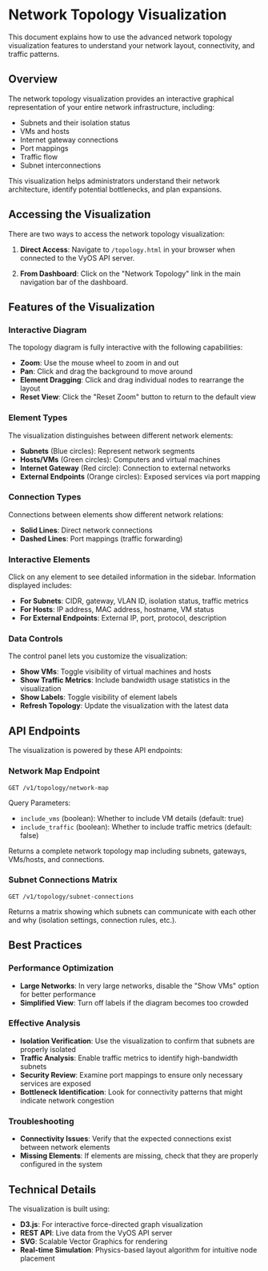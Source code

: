 # Network Topology Visualization

This document explains how to use the advanced network topology visualization features to understand your network layout, connectivity, and traffic patterns.

## Overview

The network topology visualization provides an interactive graphical representation of your entire network infrastructure, including:

- Subnets and their isolation status
- VMs and hosts
- Internet gateway connections
- Port mappings
- Traffic flow
- Subnet interconnections

This visualization helps administrators understand their network architecture, identify potential bottlenecks, and plan expansions.

## Accessing the Visualization

There are two ways to access the network topology visualization:

1. **Direct Access**: Navigate to `/topology.html` in your browser when connected to the VyOS API server.

2. **From Dashboard**: Click on the "Network Topology" link in the main navigation bar of the dashboard.

## Features of the Visualization

### Interactive Diagram

The topology diagram is fully interactive with the following capabilities:

- **Zoom**: Use the mouse wheel to zoom in and out
- **Pan**: Click and drag the background to move around
- **Element Dragging**: Click and drag individual nodes to rearrange the layout
- **Reset View**: Click the "Reset Zoom" button to return to the default view

### Element Types

The visualization distinguishes between different network elements:

- **Subnets** (Blue circles): Represent network segments
- **Hosts/VMs** (Green circles): Computers and virtual machines
- **Internet Gateway** (Red circle): Connection to external networks
- **External Endpoints** (Orange circles): Exposed services via port mapping

### Connection Types

Connections between elements show different network relations:

- **Solid Lines**: Direct network connections
- **Dashed Lines**: Port mappings (traffic forwarding)

### Interactive Elements

Click on any element to see detailed information in the sidebar. Information displayed includes:

- **For Subnets**: CIDR, gateway, VLAN ID, isolation status, traffic metrics
- **For Hosts**: IP address, MAC address, hostname, VM status
- **For External Endpoints**: External IP, port, protocol, description

### Data Controls

The control panel lets you customize the visualization:

- **Show VMs**: Toggle visibility of virtual machines and hosts
- **Show Traffic Metrics**: Include bandwidth usage statistics in the visualization
- **Show Labels**: Toggle visibility of element labels
- **Refresh Topology**: Update the visualization with the latest data

## API Endpoints

The visualization is powered by these API endpoints:

### Network Map Endpoint

```
GET /v1/topology/network-map
```

Query Parameters:
- `include_vms` (boolean): Whether to include VM details (default: true)
- `include_traffic` (boolean): Whether to include traffic metrics (default: false)

Returns a complete network topology map including subnets, gateways, VMs/hosts, and connections.

### Subnet Connections Matrix

```
GET /v1/topology/subnet-connections
```

Returns a matrix showing which subnets can communicate with each other and why (isolation settings, connection rules, etc.).

## Best Practices

### Performance Optimization

- **Large Networks**: In very large networks, disable the "Show VMs" option for better performance
- **Simplified View**: Turn off labels if the diagram becomes too crowded

### Effective Analysis

- **Isolation Verification**: Use the visualization to confirm that subnets are properly isolated
- **Traffic Analysis**: Enable traffic metrics to identify high-bandwidth subnets
- **Security Review**: Examine port mappings to ensure only necessary services are exposed
- **Bottleneck Identification**: Look for connectivity patterns that might indicate network congestion

### Troubleshooting

- **Connectivity Issues**: Verify that the expected connections exist between network elements
- **Missing Elements**: If elements are missing, check that they are properly configured in the system

## Technical Details

The visualization is built using:

- **D3.js**: For interactive force-directed graph visualization
- **REST API**: Live data from the VyOS API server
- **SVG**: Scalable Vector Graphics for rendering
- **Real-time Simulation**: Physics-based layout algorithm for intuitive node placement